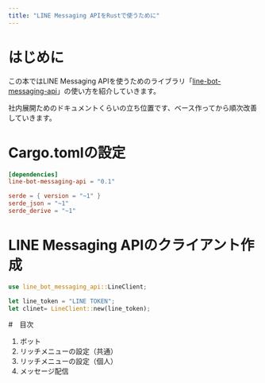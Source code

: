 ```yaml
---
title: "LINE Messaging APIをRustで使うために"
---
```



# はじめに
この本ではLINE Messaging APIを使うためのライブラリ「[line-bot-messaging-api](https://github.com/uiuifree/rust-line-messaging-api)」の使い方を紹介していきます。

社内展開ためのドキュメントくらいの立ち位置です、ベース作ってから順次改善していきます。


# Cargo.tomlの設定
```toml title:cargo.toml
[dependencies]
line-bot-messaging-api = "0.1"

serde = { version = "~1" }
serde_json = "~1"
serde_derive = "~1"
```


# LINE Messaging APIのクライアント作成

```rust
use line_bot_messaging_api::LineClient;

let line_token = "LINE TOKEN";
let clinet= LineClient::new(line_token);
```



#　目次

1. ボット
2. リッチメニューの設定（共通）
2. リッチメニューの設定（個人）
3. メッセージ配信

[//]: # (4. MessageBuilderの使い方)

[//]: # (6. ユーザー情報の取得)

[//]: # (5. 集計)

[//]: # (5. オーディエンス管理)

[//]: # (5. グループトーク)

[//]: # (5. 複数人トーク)

[//]: # (5. リッチメニューエイリアス)
